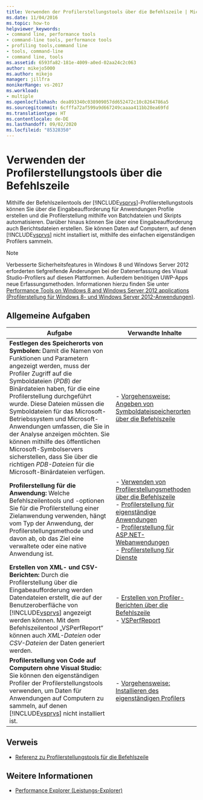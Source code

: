 ```yaml
---
title: Verwenden der Profilerstellungstools über die Befehlszeile | Microsoft-Dokumentation
ms.date: 11/04/2016
ms.topic: how-to
helpviewer_keywords:
- command line, performance tools
- command-line tools, performance tools
- profiling tools,command line
- tools, command-line
- command line, tools
ms.assetid: 6593fa82-181e-4009-a0ed-02aa24c2c063
author: mikejo5000
ms.author: mikejo
manager: jillfra
monikerRange: vs-2017
ms.workload:
- multiple
ms.openlocfilehash: dea893340c038909057dd652472c10c8264786a5
ms.sourcegitcommit: 6cfffa72af599a9d667249caaaa411bb28ea69fd
ms.translationtype: HT
ms.contentlocale: de-DE
ms.lasthandoff: 09/02/2020
ms.locfileid: "85328350"
---
```

# <a name="use-the-profiling-tools-from-the-command-line"></a>Verwenden der Profilerstellungstools über die Befehlszeile
Mithilfe der Befehlszeilentools der [!INCLUDE[vsprvs](../code-quality/includes/vsprvs_md.md)]-Profilerstellungstools können Sie über die Eingabeaufforderung für Anwendungen Profile erstellen und die Profilerstellung mithilfe von Batchdateien und Skripts automatisieren. Darüber hinaus können Sie über eine Eingabeaufforderung auch Berichtsdateien erstellen. Sie können Daten auf Computern, auf denen [!INCLUDE[vsprvs](../code-quality/includes/vsprvs_md.md)] nicht installiert ist, mithilfe des einfachen eigenständigen Profilers sammeln.

> [!NOTE]
> Verbesserte Sicherheitsfeatures in Windows 8 und Windows Server 2012 erforderten tiefgreifende Änderungen bei der Datenerfassung des Visual Studio-Profilers auf diesen Plattformen. Außerdem benötigen UWP-Apps neue Erfassungsmethoden. Informationen hierzu finden Sie unter [Performance Tools on Windows 8 and Windows Server 2012 applications (Profilerstellung für Windows 8- und Windows Server 2012-Anwendungen)](../profiling/performance-tools-on-windows-8-and-windows-server-2012-applications.md).

## <a name="common-tasks"></a>Allgemeine Aufgaben

| Aufgabe | Verwandte Inhalte |
| - | - |
| **Festlegen des Speicherorts von Symbolen:** Damit die Namen von Funktionen und Parametern angezeigt werden, muss der Profiler Zugriff auf die Symboldateien (*PDB*) der Binärdateien haben, für die eine Profilerstellung durchgeführt wurde. Diese Dateien müssen die Symboldateien für das Microsoft-Betriebssystem und Microsoft-Anwendungen umfassen, die Sie in der Analyse anzeigen möchten. Sie können mithilfe des öffentlichen Microsoft-Symbolservers sicherstellen, dass Sie über die richtigen *PDB-Dateien* für die Microsoft-Binärdateien verfügen. | -   [Vorgehensweise: Angeben von Symboldateispeicherorten über die Befehlszeile](../profiling/how-to-specify-symbol-file-locations-from-the-command-line.md) |
| **Profilerstellung für die Anwendung:** Welche Befehlszeilentools und -optionen Sie für die Profilerstellung einer Zielanwendung verwenden, hängt vom Typ der Anwendung, der Profilerstellungsmethode und davon ab, ob das Ziel eine verwaltete oder eine native Anwendung ist. | -   [Verwenden von Profilerstellungsmethoden über die Befehlszeile](../profiling/using-profiling-methods-to-collect-performance-data-from-the-command-line.md)<br />-   [Profilerstellung für eigenständige Anwendungen](../profiling/command-line-profiling-of-stand-alone-applications.md)<br />-   [Profilerstellung für ASP.NET-Webanwendungen](../profiling/command-line-profiling-of-aspnet-web-applications.md)<br />-   [Profilerstellung für Dienste](../profiling/command-line-profiling-of-services.md) |
| **Erstellen von XML- und CSV-Berichten:** Durch die Profilerstellung über die Eingabeaufforderung werden Datendateien erstellt, die auf der Benutzeroberfläche von [!INCLUDE[vsprvs](../code-quality/includes/vsprvs_md.md)] angezeigt werden können. Mit dem Befehlszeilentool „VSPerfReport“ können auch *XML-Dateien* oder *CSV-Dateien* der Daten generiert werden. | -   [Erstellen von Profiler-Berichten über die Befehlszeile](../profiling/creating-profiler-reports-from-the-command-line.md)<br />-   [VSPerfReport](../profiling/vsperfreport.md) |
| **Profilerstellung von Code auf Computern ohne Visual Studio:** Sie können den eigenständigen Profiler der Profilerstellungstools verwenden, um Daten für Anwendungen auf Computern zu sammeln, auf denen [!INCLUDE[vsprvs](../code-quality/includes/vsprvs_md.md)] nicht installiert ist. | -   [Vorgehensweise: Installieren des eigenständigen Profilers](../profiling/how-to-install-the-stand-alone-profiler.md) |

## <a name="reference"></a>Verweis
- [Referenz zu Profilerstellungstools für die Befehlszeile](../profiling/command-line-profiling-tools-reference.md)

## <a name="see-also"></a>Weitere Informationen
- [Performance Explorer (Leistungs-Explorer)](../profiling/performance-explorer.md)
